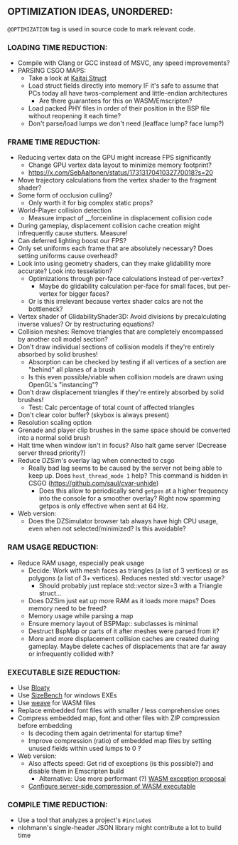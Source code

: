## OPTIMIZATION IDEAS, UNORDERED:

`@OPTIMIZATION` tag is used in source code to mark relevant code.

### LOADING TIME REDUCTION:

- Compile with Clang or GCC instead of MSVC, any speed improvements?
- PARSING CSGO MAPS:
    - Take a look at [Kaitai Struct](https://kaitai.io)
    - Load struct fields directly into memory IF it's safe to assume that PCs today all have twos-complement and little-endian architectures
        - Are there guarantees for this on WASM/Emscripten?
    - Load packed PHY files in order of their position in the BSP file without reopening it each time?
    - Don't parse/load lumps we don't need (leafface lump? face lump?)

### FRAME TIME REDUCTION:

- Reducing vertex data on the GPU might increase FPS significantly
    - Change GPU vertex data layout to minimize memory footprint?
	- https://x.com/SebAaltonen/status/1731317041032770018?s=20
- Move trajectory calculations from the vertex shader to the fragment shader?
- Some form of occlusion culling?
    - Only worth it for big complex static props?
- World-Player collision detection
    - Measure impact of __forceinline in displacement collision code
- During gameplay, displacement collision cache creation might infrequently cause stutters. Measure!
- Can deferred lighting boost our FPS?
- Only set uniforms each frame that are absolutely necessary? Does setting uniforms cause overhead?
- Look into using geometry shaders, can they make glidability more accurate? Look into tesselation?
    - Optimizations through per-face calculations instead of per-vertex?
        - Maybe do glidability calculation per-face for small faces, but per-vertex for bigger faces?
    - Or is this irrelevant because vertex shader calcs are not the bottleneck?
- Vertex shader of GlidabilityShader3D: Avoid divisions by precalculating inverse values? Or by restructuring equations?
- Collision meshes: Remove triangles that are completely encompassed by another coll model section?
- Don't draw individual sections of collision models if they're entirely absorbed by solid brushes!
    - Absorption can be checked by testing if all vertices of a section are "behind" all planes of a brush
    - Is this even possible/viable when collision models are drawn using OpenGL's "instancing"?
- Don't draw displacement triangles if they're entirely absorbed by solid brushes!
    - Test: Calc percentage of total count of affected triangles
- Don't clear color buffer? (skybox is always present)
- Resolution scaling option
- Grenade and player clip brushes in the same space should be converted into a normal solid brush
- Halt time when window isn't in focus? Also halt game server (Decrease server thread priority?)
- Reduce DZSim's overlay lag when connected to csgo
    - Really bad lag seems to be caused by the server not being able to keep up. Does `host_thread_mode 1` help? This command is hidden in CSGO (https://github.com/saul/cvar-unhide)
        - Does this allow to periodically send `getpos` at a higher frequency into the console for a smoother overlay? Right now spamming getpos is only effective when sent at 64 Hz.
- Web version:
    - Does the DZSimulator browser tab always have high CPU usage, even when not selected/minimized? Is this avoidable?

### RAM USAGE REDUCTION:

- Reduce RAM usage, especially peak usage
    - Decide: Work with mesh faces as triangles (a list of 3 vertices) or as polygons (a list of 3+ vertices). Reduces nested std::vector usage?
        - Should probably just replace std::vector size=3 with a Triangle struct...
    - Does DZSim just eat up more RAM as it loads more maps? Does memory need to be freed?
    - Memory usage while parsing a map
    - Ensure memory layout of BSPMap:: subclasses is minimal
    - Destruct BspMap or parts of it after meshes were parsed from it?
    - More and more displacement collision caches are created during gameplay. Maybe delete caches of displacements that are far away or infrequently collided with?

### EXECUTABLE SIZE REDUCTION:

- Use [Bloaty](https://github.com/google/bloaty)
- Use [SizeBench](https://github.com/microsoft/SizeBench) for windows EXEs
- Use [weave](https://github.com/evmar/weave) for WASM files
- Replace embedded font files with smaller / less comprehensive ones
- Compress embedded map, font and other files with ZIP compression before embedding
    - Is decoding them again detrimental for startup time?
    - Improve compression (ratio) of embedded map files by setting unused fields within used lumps to 0 ?
- Web version:
    - Also affects speed: Get rid of exceptions (is this possible?) and disable them in Emscripten build
        - Alternative: Use more performant (?) [WASM exception proposal](https://emscripten.org/docs/porting/exceptions.html#webassembly-exception-handling-based-support)
    - [Configure server-side compression of WASM executable](https://doc.magnum.graphics/magnum/platforms-html5.html#platforms-html5-code-size-server)

### COMPILE TIME REDUCTION:

- Use a tool that analyzes a project's `#include`s
- nlohmann's single-header JSON library might contribute a lot to build time
